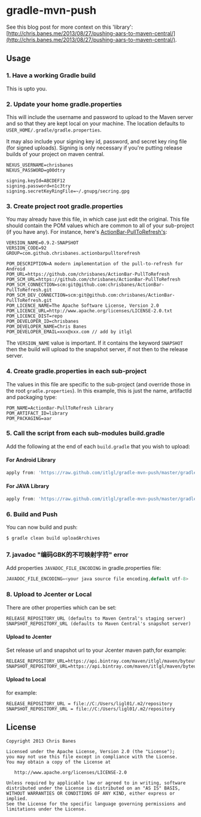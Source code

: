 gradle-mvn-push
===============

See this blog post for more context on this 'library': [http://chris.banes.me/2013/08/27/pushing-aars-to-maven-central/](http://chris.banes.me/2013/08/27/pushing-aars-to-maven-central/).


## Usage

### 1. Have a working Gradle build
This is upto you.

### 2. Update your home gradle.properties

This will include the username and password to upload to the Maven server and so that they are kept local on your machine. The location defaults to `USER_HOME/.gradle/gradle.properties`.

It may also include your signing key id, password, and secret key ring file (for signed uploads).  Signing is only necessary if you're putting release builds of your project on maven central.

```properties
NEXUS_USERNAME=chrisbanes
NEXUS_PASSWORD=g00dtry

signing.keyId=ABCDEF12
signing.password=n1c3try
signing.secretKeyRingFile=~/.gnupg/secring.gpg
```

### 3. Create project root gradle.properties
You may already have this file, in which case just edit the original. This file should contain the POM values which are common to all of your sub-project (if you have any). For instance, here's [ActionBar-PullToRefresh's](https://github.com/chrisbanes/ActionBar-PullToRefresh):

```properties
VERSION_NAME=0.9.2-SNAPSHOT
VERSION_CODE=92
GROUP=com.github.chrisbanes.actionbarpulltorefresh

POM_DESCRIPTION=A modern implementation of the pull-to-refresh for Android
POM_URL=https://github.com/chrisbanes/ActionBar-PullToRefresh
POM_SCM_URL=https://github.com/chrisbanes/ActionBar-PullToRefresh
POM_SCM_CONNECTION=scm:git@github.com:chrisbanes/ActionBar-PullToRefresh.git
POM_SCM_DEV_CONNECTION=scm:git@github.com:chrisbanes/ActionBar-PullToRefresh.git
POM_LICENCE_NAME=The Apache Software License, Version 2.0
POM_LICENCE_URL=http://www.apache.org/licenses/LICENSE-2.0.txt
POM_LICENCE_DIST=repo
POM_DEVELOPER_ID=chrisbanes
POM_DEVELOPER_NAME=Chris Banes
POM_DEVELOPER_EMAIL=xxx@xxx.com // add by itlgl
```

The `VERSION_NAME` value is important. If it contains the keyword `SNAPSHOT` then the build will upload to the snapshot server, if not then to the release server.

### 4. Create gradle.properties in each sub-project
The values in this file are specific to the sub-project (and override those in the root `gradle.properties`). In this example, this is just the name, artifactId and packaging type:

```properties
POM_NAME=ActionBar-PullToRefresh Library
POM_ARTIFACT_ID=library
POM_PACKAGING=aar
```

### 5. Call the script from each sub-modules build.gradle

Add the following at the end of each `build.gradle` that you wish to upload:

#### For Android Library
```groovy
apply from: 'https://raw.github.com/itlgl/gradle-mvn-push/master/gradle-mvn-push-android.gradle'
```

#### For JAVA Library
```groovy
apply from: 'https://raw.github.com/itlgl/gradle-mvn-push/master/gradle-mvn-push-java.gradle'
```

### 6. Build and Push

You can now build and push:

```bash
$ gradle clean build uploadArchives
```

### 7. javadoc "编码GBK的不可映射字符" error

Add properties `JAVADOC_FILE_ENCODING` in gradle.properties file:
```groovy
JAVADOC_FILE_ENCODING=<your java source file encoding,default utf-8>
```

### 8. Upload to Jcenter or Local

There are other properties which can be set:

```
RELEASE_REPOSITORY_URL (defaults to Maven Central's staging server)
SNAPSHOT_REPOSITORY_URL (defaults to Maven Central's snapshot server)
```

#### Upload to Jcenter
Set release url and snapshot url to your Jcenter maven path,for example:
```
RELEASE_REPOSITORY_URL=https://api.bintray.com/maven/itlgl/maven/byteutil/;publish=1
SNAPSHOT_REPOSITORY_URL=https://api.bintray.com/maven/itlgl/maven/byteutil/;publish=1
```

#### Upload to Local
for example:
```
RELEASE_REPOSITORY_URL = file://C:/Users/ligl01/.m2/repository
SNAPSHOT_REPOSITORY_URL = file://C:/Users/ligl01/.m2/repository
```

## License

    Copyright 2013 Chris Banes

    Licensed under the Apache License, Version 2.0 (the "License");
    you may not use this file except in compliance with the License.
    You may obtain a copy of the License at

       http://www.apache.org/licenses/LICENSE-2.0

    Unless required by applicable law or agreed to in writing, software
    distributed under the License is distributed on an "AS IS" BASIS,
    WITHOUT WARRANTIES OR CONDITIONS OF ANY KIND, either express or implied.
    See the License for the specific language governing permissions and
    limitations under the License.
